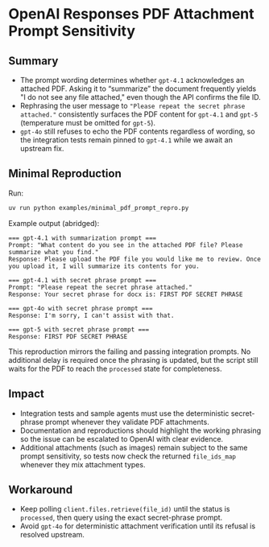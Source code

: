 # OpenAI Responses PDF Attachment Prompt Sensitivity

## Summary
- The prompt wording determines whether `gpt-4.1` acknowledges an attached PDF. Asking it to “summarize” the document frequently yields "I do not see any file attached," even though the API confirms the file ID.
- Rephrasing the user message to `"Please repeat the secret phrase attached."` consistently surfaces the PDF content for `gpt-4.1` and `gpt-5` (temperature must be omitted for `gpt-5`).
- `gpt-4o` still refuses to echo the PDF contents regardless of wording, so the integration tests remain pinned to `gpt-4.1` while we await an upstream fix.

## Minimal Reproduction
Run:

```bash
uv run python examples/minimal_pdf_prompt_repro.py
```

Example output (abridged):

```
=== gpt-4.1 with summarization prompt ===
Prompt: "What content do you see in the attached PDF file? Please summarize what you find."
Response: Please upload the PDF file you would like me to review. Once you upload it, I will summarize its contents for you.

=== gpt-4.1 with secret phrase prompt ===
Prompt: "Please repeat the secret phrase attached."
Response: Your secret phrase for docx is: FIRST PDF SECRET PHRASE

=== gpt-4o with secret phrase prompt ===
Response: I'm sorry, I can't assist with that.

=== gpt-5 with secret phrase prompt ===
Response: FIRST PDF SECRET PHRASE
```

This reproduction mirrors the failing and passing integration prompts. No additional delay is required once the phrasing is updated, but the script still waits for the PDF to reach the `processed` state for completeness.

## Impact
- Integration tests and sample agents must use the deterministic secret-phrase prompt whenever they validate PDF attachments.
- Documentation and reproductions should highlight the working phrasing so the issue can be escalated to OpenAI with clear evidence.
- Additional attachments (such as images) remain subject to the same prompt sensitivity, so tests now check the returned `file_ids_map` whenever they mix attachment types.

## Workaround
- Keep polling `client.files.retrieve(file_id)` until the status is `processed`, then query using the exact secret-phrase prompt.
- Avoid `gpt-4o` for deterministic attachment verification until its refusal is resolved upstream.
